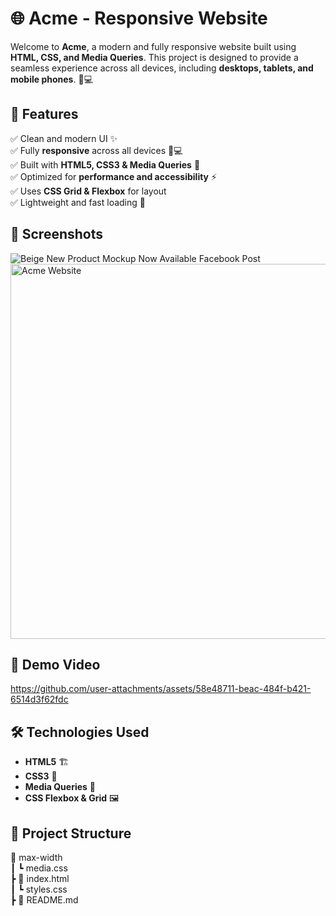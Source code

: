 # 🌐 Acme - Responsive Website  

Welcome to **Acme**, a modern and fully responsive website built using **HTML, CSS, and Media Queries**. This project is designed to provide a seamless experience across all devices, including **desktops, tablets, and mobile phones**. 📱💻  

## 🚀 Features  
✅ Clean and modern UI ✨  
✅ Fully **responsive** across all devices 📱💻  
✅ Built with **HTML5, CSS3 & Media Queries** 🎨  
✅ Optimized for **performance and accessibility** ⚡  
✅ Uses **CSS Grid & Flexbox** for layout  
✅ Lightweight and fast loading 🚀  

## 📸 Screenshots  
![Beige New Product Mockup Now Available Facebook Post](https://github.com/user-attachments/assets/c66bdf7f-f82d-4903-8380-6f6df5d5ad94)
<img src="https://github.com/user-attachments/assets/c66bdf7f-f82d-4903-8380-6f6df5d5ad94" alt="Acme Website" width="600px">
## 🎥 Demo Video  
https://github.com/user-attachments/assets/58e48711-beac-484f-b421-6514d3f62fdc



## 🛠️ Technologies Used  
- **HTML5** 🏗️  
- **CSS3** 🎨  
- **Media Queries** 📏  
- **CSS Flexbox & Grid** 🖼️  


## 📂 Project Structure  
📁 max-width <br>
┃ ┗ media.css <br>
┣ 📄 index.html <br>
┃  ┗ styles.css <br>
┣ 📄 README.md
